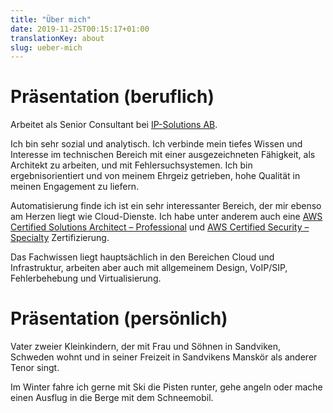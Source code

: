 ```yaml
---
title: "Über mich"
date: 2019-11-25T00:15:17+01:00
translationKey: about
slug: ueber-mich
---
```


# Präsentation (beruflich)

Arbeitet als Senior Consultant bei [IP-Solutions AB](https://www.ip-solutions.se).

Ich bin sehr sozial und analytisch. Ich verbinde mein tiefes Wissen und Interesse im technischen Bereich mit einer ausgezeichneten Fähigkeit, als Architekt zu arbeiten, und mit Fehlersuchsystemen. Ich bin ergebnisorientiert und von meinem Ehrgeiz getrieben, hohe Qualität in meinen Engagement zu liefern.

Automatisierung finde ich ist ein sehr interessanter Bereich, der mir ebenso am Herzen liegt wie Cloud-Dienste. Ich habe unter anderem auch eine [AWS Certified Solutions Architect – Professional](https://www.credly.com/badges/22a63f31-37d5-4a10-b229-17beffbcd303) und [AWS Certified Security – Specialty](https://www.credly.com/badges/4df688ef-4486-412a-8779-7b0e266e0974) Zertifizierung.

Das Fachwissen liegt hauptsächlich in den Bereichen Cloud und Infrastruktur, arbeiten aber auch mit allgemeinem Design, VoIP/SIP, Fehlerbehebung und Virtualisierung.

# Präsentation (persönlich)

Vater zweier Kleinkindern, der mit Frau und Söhnen in Sandviken, Schweden wohnt und in seiner Freizeit in Sandvikens Manskör als anderer Tenor singt.

Im Winter fahre ich gerne mit Ski die Pisten runter, gehe angeln oder mache einen Ausflug in die Berge mit dem Schneemobil.
